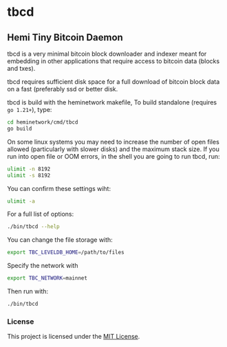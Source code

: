 # tbcd

## Hemi Tiny Bitcoin Daemon

tbcd is a very minimal bitcoin block downloader and indexer meant for embedding in other applications that require access to bitcoin data (blocks and txes).

tbcd requires sufficient disk space for a full download of bitcoin block data on a fast (preferably ssd or better disk.

tbcd is build with the heminetwork makefile,  To build standalone (requires `go 1.21+`), type:

``` sh
cd heminetwork/cmd/tbcd
go build
```

On some linux systems you may need to increase the number of open files allowed (particularly with slower disks) and the maximum stack size.  If you run into open file or OOM errors, in the shell you are going to run tbcd, run:

```sh
ulimit -n 8192
ulimit -s 8192
```

You can confirm these settings wiht:

```sh
ulimit -a
```

For a full list of options:

``` sh
./bin/tbcd --help
```

You can change the file storage with:

``` sh
export TBC_LEVELDB_HOME=/path/to/files
```

Specify the network with

``` sh
export TBC_NETWORK=mainnet
```

Then run with:

``` sh
./bin/tbcd
```

### License

This project is licensed under the [MIT License](../../LICENSE).

